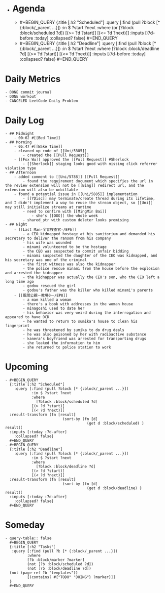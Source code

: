- # Agenda
	- #+BEGIN_QUERY
	  {:title [:h2 "Scheduled"]
	    :query [:find (pull ?block [* {:block/_parent ...}])
	            :in $ ?start ?next
	            :where
	            (or
	              [?block :block/scheduled ?d])
	            [(>= ?d ?start)]
	            [(<= ?d ?next)]]
	  :inputs [:7d-before :today]
	    :collapsed? false}
	  #+END_QUERY
	- #+BEGIN_QUERY
	  {:title [:h2 "Deadline"]
	    :query [:find (pull ?block [* {:block/_parent ...}])
	            :in $ ?start ?next
	            :where
	              [?block :block/deadline ?d]
	            [(>= ?d ?start)]
	            [(<= ?d ?next)]]
	    :inputs [:7d-before :today]
	    :collapsed? false}
	  #+END_QUERY
# Daily Metrics
	- DONE commit journal
	- DONE workout
	- CANCELED LeetCode Daily Problem
# Daily Log
	- ## Midnight
		- 00:02 #[[Bed Time]]
	- ## Morning
		- 05:47 #[[Wake Time]]
		- cleaned up code of [[Uni/5885]]
			- created the [[Pull Request]]
		- [[Fox Wu]] approved the [[Pull Request]] #Sherlock
			- [[Sherlock]] staging looks good with missing click referrer violation type
	- ## Afternoon
		- added comment to [[Uni/5788]] [[Pull Request]]
			- found the requirement document which specifies the url in the review extension will not be [[Bing]] redirect url, and the extension will also be unbillable
		- found a potential issue in [[Uni/5885]] implementation
			- [[YDisc]] may terminate/create thread during its lifetime, and I didn't implement a way to reuse the stream object, so [[Uni]] may still initialize streams at runtime
			- need to confirm with [[MingMin Bai]]
				- she's [[OOO]] the whole week
			- shared_ptr with custom deleter looks promising
	- ## Night
		- [[Last Man-全盲搜查官-/EP6]]
			- a CEO kidnapped hostage at his sanitorium and demanded his secretary to deliver the ransom from his company
			- his wife was wounded
			- minami volunteered to be the hostage
			- the CEO was suspected to commit unfair bidding
			- minami suspected the daughter of the CEO was kidnapped, and his secretary was one of the criminal
			- the first witness was also the kidnapper
			- the police rescue minami from the house before the explosion and arrested the kidnapper
			- the kidnapper was actually the CEO's son, who the CEO left a long time ago
			- godou rescued the girl
			- godou's father was the killer who killed minami's parents
		- [[風間公親－教場0－/EP8]]
			- a man killed a woman
			- there's a book with addresses in the woman house
			- minagoshi used to date her
			- his behavior was very weird during the interrogation and appeared to have OCD
			- he wanted to return to sumika's house to clean his fingerprint
			- he was threatened by sumika to do drug deals
			- he was also poisoned by her with radioactive substance
			- kanera's boyfriend was arrested for transporting drugs
			- she leaked the information to him
			- she returned to police station to work
# Upcoming
	- #+BEGIN_QUERY
	  {:title [:h2 "Scheduled"]
	    :query [:find (pull ?block [* {:block/_parent ...}])
	            :in $ ?start ?next
	            :where
	              [?block :block/scheduled ?d]
	            [(> ?d ?start)]
	            [(< ?d ?next)]]
	  :result-transform (fn [result]
	                          (sort-by (fn [d]
	                                     (get d :block/scheduled) ) result))    
	  :inputs [:today :7d-after]
	    :collapsed? false}
	  #+END_QUERY
	- #+BEGIN_QUERY
	  {:title [:h2 "Deadline"]
	    :query [:find (pull ?block [* {:block/_parent ...}])
	            :in $ ?start ?next
	            :where
	              [?block :block/deadline ?d]
	            [(> ?d ?start)]
	            [(< ?d ?next)]]
	  :result-transform (fn [result]
	                          (sort-by (fn [d]
	                                     (get d :block/deadline) ) result))    
	  :inputs [:today :7d-after]
	    :collapsed? false}
	  #+END_QUERY
# Someday
	- query-table:: false
	  #+BEGIN_QUERY
	  {:title [:h2 "Tasks"]
	   :query [:find (pull ?b [* {:block/_parent ...}])
	          :where
	          [?b :block/marker ?marker]
	          (not [?b :block/scheduled ?d])
	          (not [?b :block/deadline ?d])
	  (not (page-ref ?b "templates"))
	          [(contains? #{"TODO" "DOING"} ?marker)]]
	  }
	  #+END_QUERY